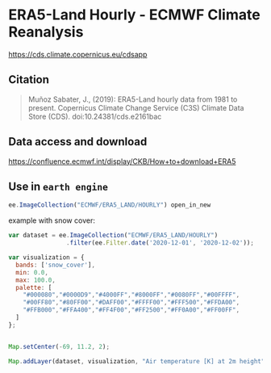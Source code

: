 # ERA5-Land Hourly - ECMWF Climate Reanalysis

https://cds.climate.copernicus.eu/cdsapp

## Citation
> Muñoz Sabater, J., (2019): ERA5-Land hourly data from 1981 to present. Copernicus Climate Change Service (C3S) Climate Data Store (CDS). doi:10.24381/cds.e2161bac


## Data access and download

https://confluence.ecmwf.int/display/CKB/How+to+download+ERA5

## Use in `earth engine`


```js
ee.ImageCollection("ECMWF/ERA5_LAND/HOURLY") open_in_new
```

example with snow cover:

```js
var dataset = ee.ImageCollection("ECMWF/ERA5_LAND/HOURLY")
                .filter(ee.Filter.date('2020-12-01', '2020-12-02'));

var visualization = {
  bands: ['snow_cover'],
  min: 0.0,
  max: 100.0,
  palette: [
    "#000080","#0000D9","#4000FF","#8000FF","#0080FF","#00FFFF",
    "#00FF80","#80FF00","#DAFF00","#FFFF00","#FFF500","#FFDA00",
    "#FFB000","#FFA400","#FF4F00","#FF2500","#FF0A00","#FF00FF",
  ]
};


Map.setCenter(-69, 11.2, 2);

Map.addLayer(dataset, visualization, "Air temperature [K] at 2m height");

```
